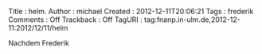 Title     : helm.
Author    : michael
Created   : 2012-12-11T20:06:21
Tags      : frederik
Comments  : Off
Trackback : Off
TagURI    : tag:fnanp.in-ulm.de,2012-12-11:2012/12/11/helm

Nachdem Frederik
